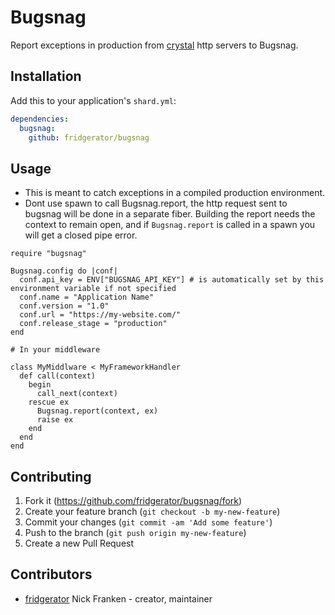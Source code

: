 # Bugsnag

Report exceptions in production from [crystal](https://crystal-lang.org/) http servers to Bugsnag.

## Installation

Add this to your application's `shard.yml`:

```yaml
dependencies:
  bugsnag:
    github: fridgerator/bugsnag
```

## Usage

* This is meant to catch exceptions in a compiled production environment.
* Dont use spawn to call Bugsnag.report, the http request sent to bugsnag will be done in a separate fiber.  Building the report needs the context to remain open, and if `Bugsnag.report` is called in a spawn you will get a closed pipe error.

```crystal
require "bugsnag"

Bugsnag.config do |conf|
  conf.api_key = ENV["BUGSNAG_API_KEY"] # is automatically set by this environment variable if not specified
  conf.name = "Application Name"
  conf.version = "1.0"
  conf.url = "https://my-website.com/"
  conf.release_stage = "production"
end

# In your middleware

class MyMiddlware < MyFrameworkHandler
  def call(context)
    begin
      call_next(context)
    rescue ex
      Bugsnag.report(context, ex)
      raise ex
    end
  end
end
```

## Contributing

1. Fork it (<https://github.com/fridgerator/bugsnag/fork>)
2. Create your feature branch (`git checkout -b my-new-feature`)
3. Commit your changes (`git commit -am 'Add some feature'`)
4. Push to the branch (`git push origin my-new-feature`)
5. Create a new Pull Request

## Contributors

- [fridgerator](https://github.com/fridgerator) Nick Franken - creator, maintainer
